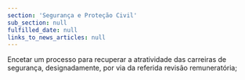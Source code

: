 ```yaml
---
section: 'Segurança e Proteção Civil'
sub_section: null
fulfilled_date: null
links_to_news_articles: null
---
```


Encetar um processo para recuperar a atratividade das carreiras de segurança, designadamente, por via da referida revisão remuneratória;